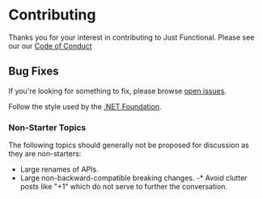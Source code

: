 # Contributing

Thanks you for your interest in contributing to Just Functional. Please see our our [Code of Conduct](CODE_OF_CONDUCT.md)

## Bug Fixes

If you're looking for something to fix, please browse [open issues](https://github.com/shinyorg/shiny/issues).

Follow the style used by the [.NET Foundation](https://github.com/dotnet/corefx/blob/master/Documentation/coding-guidelines/coding-style.md).

### Non-Starter Topics

The following topics should generally not be proposed for discussion as they are non-starters:

- Large renames of APIs.
- Large non-backward-compatible breaking changes.
-* Avoid clutter posts like "+1" which do not serve to further the conversation.
